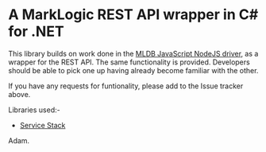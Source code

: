 # A MarkLogic REST API wrapper in C# for .NET

This library builds on work done in the [MLDB JavaScript NodeJS driver](https://github.com/adamfowleruk/mldb), as a wrapper for the REST API. The same functionality is provided. Developers should be able to pick one up having already become familiar with the other.

If you have any requests for funtionality, please add to the Issue tracker above.

Libraries used:-
 - [Service Stack](https://github.com/ServiceStack/ServiceStack)

Adam.

